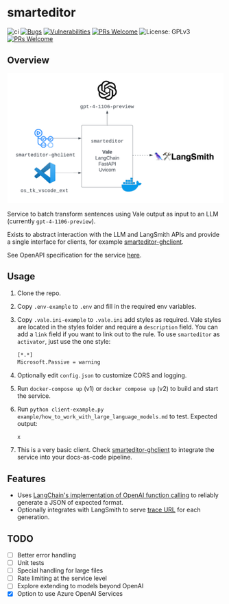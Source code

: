 # smarteditor

![ci](https://github.com/jonathanalgar/activator/actions/workflows/build-docker.yml/badge.svg) [![Bugs](https://sonarcloud.io/api/project_badges/measure?project=jonathanalgar_activator&metric=bugs)](https://sonarcloud.io/summary/new_code?id=jonathanalgar_activator) [![Vulnerabilities](https://sonarcloud.io/api/project_badges/measure?project=jonathanalgar_activator&metric=vulnerabilities)](https://sonarcloud.io/summary/new_code?id=jonathanalgar_activator) [![PRs Welcome](https://img.shields.io/badge/PRs-welcome-brightgreen.svg?style=flat-square)](https://makeapullrequest.com) ![License: GPLv3](https://img.shields.io/badge/license-GPLv3-blue) [![PRs Welcome](https://img.shields.io/badge/PRs-welcome-brightgreen.svg?style=flat-square)](https://makeapullrequest.com)

## Overview

[![Diagram of the system architecture of the smarteditor microservice, showing its integration with GitHub client](smarteditor-diag.png "Smarteditor Architecture Diagram")](https://jonathanalgar.github.io/slides/Using%20AI%20and%20LLMs%20in%20docs-as-code%20pipelines.pdf)

Service to batch transform sentences using Vale output as input to an LLM (currently `gpt-4-1106-preview`).

Exists to abstract interaction with the LLM and LangSmith APIs and provide a single interface for clients, for example [smarteditor-ghclient](https://github.com/jonathanalgar/smarteditor-ghclient).

See OpenAPI specification for the service [here](https://app.swaggerhub.com/apis/JONATHANALGARGITHUB/smarteditor/0.1).

## Usage

1. Clone the repo.
1. Copy `.env-example` to `.env` and fill in the required env variables.
1. Copy `.vale.ini-example` to `.vale.ini` add styles as required. Vale styles are located in the styles folder and require a `description` field. You can add a `link` field if you want to link out to the rule. To use `smarteditor` as `activator`, just use the one style:

    ```bash
    [*.*]
    Microsoft.Passive = warning
    ```

1. Optionally edit `config.json` to customize CORS and logging.
1. Run `docker-compose up` (v1) or `docker compose up` (v2) to build and start the service.
1. Run `python client-example.py example/how_to_work_with_large_language_models.md` to test. Expected output:

    ```bash
    x
    ```

1. This is a very basic client. Check [smarteditor-ghclient](https://github.com/jonathanalgar/smarteditor-ghclient) to integrate the service into your docs-as-code pipeline.

## Features

* Uses [LangChain's implementation of OpenAI function calling](https://python.langchain.com/docs/modules/model_io/output_parsers/types/pydantic) to reliably generate a JSON of expected format.
* Optionally integrates with LangSmith to serve [trace URL](https://api.python.langchain.com/en/latest/chains/langchain.chains.openai_functions.base.create_structured_output_chain.html#) for each generation.

## TODO

- [ ] Better error handling
- [ ] Unit tests
- [ ] Special handling for large files
- [ ] Rate limiting at the service level
- [ ] Explore extending to models beyond OpenAI
- [X] Option to use Azure OpenAI Services
